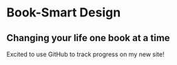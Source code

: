 # Book-Smart Design
## Changing your life one book at a time

Excited to use GitHub to track progress on my new site!
